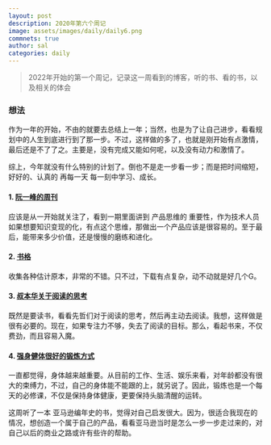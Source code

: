 ```yaml
---
layout: post
description: 2020年第六个周记
image: assets/images/daily/daily6.png
commnets: true
author: sal
categories: daily
---
```


> 2022年开始的第一个周记，记录这一周看到的博客，听的书、看的书，以及相关的体会

### 想法
作为一年的开始，不由的就要去总结上一年；当然，也是为了让自己进步，看看规划中的人生到底进行到了那一步。不过，这样做的多了，也就是刚开始有点激情，最后还是不了了之。主要是，没有完成又能如何呢，以及没有动力和激情了。

综上，今年就没有什么特别的计划了。倒也不是走一步看一步；而是把时间缩短，好好的、认真的 再每一天 每一刻中学习、成长。

#### 1. [阮一峰的周刊](https://www.ruanyifeng.com/blog/2021/12/weekly-issue-190.html)
应该是从一开始就关注了，看到一期里面讲到 产品思维的 重要性，作为技术人员 如果想要知识变现的化，有点这个思维，那做出一个产品应该是很容易的。至于最后，能带来多少价值，还是慢慢的磨练和进化。

#### 2. [书格](https://new.shuge.org/)
收集各种估计原本，非常的不错。只不过，下载有点复杂，动不动就是好几个G。

#### 3. [叔本华关于阅读的思考](https://fs.blog/schopenhauer-on-reading/)
既然是要读书，看看先哲们对于阅读的思考，然后再主动去阅读。我想，这样做是很有必要的。现在，如果专注力不够，失去了阅读的目标。那么，看起书来，不仅费劲，而且容易入魔。


#### 4. [强身健体很好的锻炼方式](https://darebee.com/workouts.html)
一直都觉得，身体越来越重要。从目前的工作、生活、娱乐来看，对年龄都没有很大的束缚力，不过，自己的身体能不能跟的上，就另说了。因此，锻炼也是一个每天的必修课，不仅是保持身体健康，更要保持头脑清醒的运转。

这周听了一本 亚马逊编年史的书，觉得对自己启发很大。因为，很适合我现在的情况，想创造一个属于自己的产品，看看亚马逊当时是怎么一步一步走过来的，对自己以后的商业之路或许有些许的帮助。



